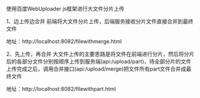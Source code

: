 使用百度WebUploader js框架进行大文件分片上传

1、边上传边合并
前端将大文件分片上传，后端服务接收分片文件直接合并到最终文件

地址：http://localhost:8082/filewithmerge.html

2、先上传，再合并
大文件上传的主要思路是将文件在前端进行分片，然后将分片后的各部分文件分别按顺序上传到服务端(api:/upload/part)，待全部分片的文件上传完成之后，调用合并接口(api:/upload/merge)把文件所有part文件合并成最终文件

地址：http://localhost:8082/filewithpart.html
